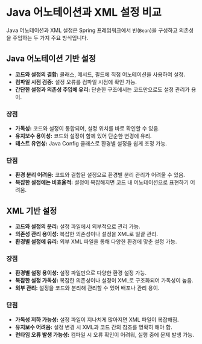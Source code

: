 # Java 어노테이션과 XML 설정 비교

Java 어노테이션과 XML 설정은 Spring 프레임워크에서 빈(`Bean`)을 구성하고 의존성을 주입하는 두 가지 주요 방식입니다.

## Java 어노테이션 기반 설정

- **코드와 설정의 결합:** 클래스, 메서드, 필드에 직접 어노테이션을 사용하여 설정.
- **컴파일 시점 검증:** 설정 오류를 컴파일 시점에 확인 가능.
- **간단한 설정과 의존성 주입에 유리:** 단순한 구조에서는 코드만으로도 설정 관리가 용이.

### 장점

- **가독성:** 코드와 설정이 통합되어, 설정 위치를 바로 확인할 수 있음.
- **유지보수 용이성:** 코드와 설정이 함께 있어 단순한 변경에 유리.
- **테스트 유연성:** Java Config 클래스로 환경별 설정을 쉽게 조정 가능.

### 단점

- **환경 분리 어려움:** 코드와 결합된 설정으로 환경별 분리 관리가 어려울 수 있음.
- **복잡한 설정에는 비효율적:** 설정이 복잡해지면 코드 내 어노테이션으로 표현하기 어려움.

## XML 기반 설정

- **코드와 설정의 분리:** 설정 파일에서 외부적으로 관리 가능.
- **의존성 관리 용이성:** 복잡한 의존성이나 설정을 XML로 일괄 관리.
- **환경별 설정에 유리:** 외부 XML 파일을 통해 다양한 환경에 맞춘 설정 가능.

### 장점

- **환경별 설정 용이성:** 설정 파일만으로 다양한 환경 설정 가능.
- **복잡한 설정 가독성:** 복잡한 의존성이나 설정이 XML로 구조화되어 가독성이 높음.
- **외부 관리:** 설정을 코드와 분리해 관리할 수 있어 배포나 관리 용이.

### 단점

- **가독성 저하 가능성:** 설정 파일이 지나치게 많아지면 XML 파일이 복잡해짐.
- **유지보수 어려움:** 설정 변경 시 XML과 코드 간의 참조를 명확히 해야 함.
- **런타임 오류 발생 가능성:** 컴파일 시 오류 확인이 어려워, 실행 중에 문제 발생 가능.
